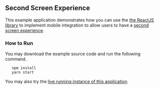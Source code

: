 ## Second Screen Experience
This example application demonstrates how you can use the [the ReactJS library](https://github.com/global-input/global-input-react) to implement mobile integration to allow users to have a [second screen experience](https://globalinput.co.uk/global-input-app/second-screen-experience).


### How to Run
You may download the example source code and run the following command.
```
   npm install
   yarn start
```
You may also try the [live running instance of this application](https://globalinput.co.uk/global-input-app/video-player). 
   

